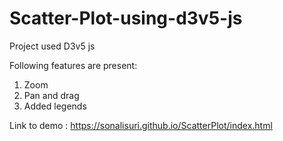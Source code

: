 # Scatter-Plot-using-d3v5-js
Project used D3v5 js

Following features are present:
1. Zoom
2. Pan and drag
3. Added legends

Link to demo : https://sonalisuri.github.io/ScatterPlot/index.html
